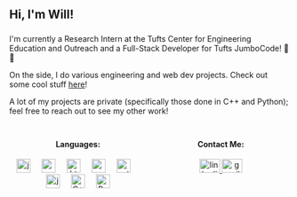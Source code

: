 <h2>Hi, I'm Will!</h2>

###

<p>I'm currently a Research Intern at the Tufts Center for Engineering Education and Outreach and a Full-Stack Developer for Tufts JumboCode! 🐘🐘</p>
<p>On the side, I do various engineering and web dev projects. Check out some cool stuff
  <a href="https://www.goldmanwilliam.com/" rel="noopener noreferrer" target="_blank"> here</a>!</p>
<p>A lot of my projects are private (specifically those done in C++ and Python); feel free to reach out to see my other work!</p>

###

<div style="display: flex;">
  <div style="flex: 1; text-align: center;">
  <h4>Languages:</h4>
    <img src="https://cdn.jsdelivr.net/gh/devicons/devicon/icons/javascript/javascript-original.svg" height="25" alt="javascript logo"  />
    <img width="12" />
    <img src="https://cdn.jsdelivr.net/gh/devicons/devicon/icons/react/react-original.svg" height="25" alt="reactjs logo"  />
    <img width="12" />
    <img src="https://cdn.jsdelivr.net/gh/devicons/devicon/icons/html5/html5-original.svg" height="25" alt="html5 logo"  />
    <img width="12" />
    <img src="https://cdn.jsdelivr.net/gh/devicons/devicon/icons/css3/css3-original.svg" height="25" alt="css3 logo"  />
    <img width="12" />
    <img src="https://cdn.jsdelivr.net/gh/devicons/devicon/icons/python/python-original.svg" height="25" alt="python logo"  />
    <img width="12" />
    <img src="https://cdn.jsdelivr.net/gh/devicons/devicon/icons/java/java-original.svg" height="25" alt="java logo"  />
    <img width="12" />
    <img src="https://raw.githubusercontent.com/isocpp/logos/master/cpp_logo.png" height="25" alt="C++ Logo"/>
    <img width="12" />
    <img src="https://github.com/rust-lang/rust-artwork/blob/master/logo/rust-logo-128x128.png?raw=true" height="25" alt="Rust Logo"/>
  </div>

  <div style="flex: 1; margin-left: 10px; text-align: center;">
  <h4>Contact Me:</h4>
    <a href="https://www.linkedin.com/in/william-goldman-79125a283/" target="_blank">
      <img src="https://raw.githubusercontent.com/maurodesouza/profile-readme-generator/master/src/assets/icons/social/linkedin/default.svg" width="37" height="25" alt="linkedin logo"  />
    </a>
    <a href="mailto:goldmanwilliam3@gmail.com" target="_blank">
      <img src="https://raw.githubusercontent.com/maurodesouza/profile-readme-generator/master/src/assets/icons/social/gmail/default.svg" width="37" height="25" alt="gmail logo"  />
    </a>
  </div>
</div>
